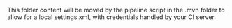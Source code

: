 This folder content will be moved by the pipeline script in the .mvn folder to allow for a local settings.xml, with credentials handled by your CI server.
